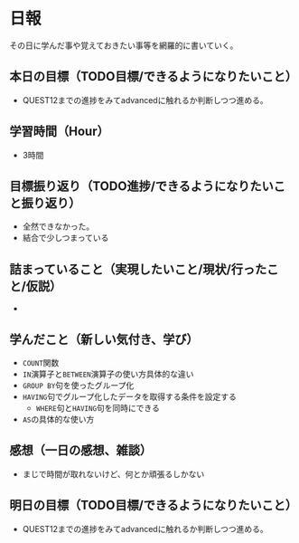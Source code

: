 # 日報
その日に学んだ事や覚えておきたい事等を網羅的に書いていく。
## 本日の目標（TODO目標/できるようになりたいこと）
- QUEST12までの進捗をみてadvancedに触れるか判断しつつ進める。
## 学習時間（Hour）
- 3時間
## 目標振り返り（TODO進捗/できるようになりたいこと振り返り）
- 全然できなかった。
- 結合で少しつまっている
## 詰まっていること（実現したいこと/現状/行ったこと/仮説）
- 
## 学んだこと（新しい気付き、学び）
- `COUNT`関数
- `IN`演算子と`BETWEEN`演算子の使い方具体的な違い
- `GROUP BY`句を使ったグループ化
- `HAVING`句でグループ化したデータを取得する条件を設定する
  - `WHERE`句と`HAVING`句を同時にできる
- `AS`の具体的な使い方
## 感想（一日の感想、雑談）
- まじで時間が取れないけど、何とか頑張るしかない
## 明日の目標（TODO目標/できるようになりたいこと）
- QUEST12までの進捗をみてadvancedに触れるか判断しつつ進める。